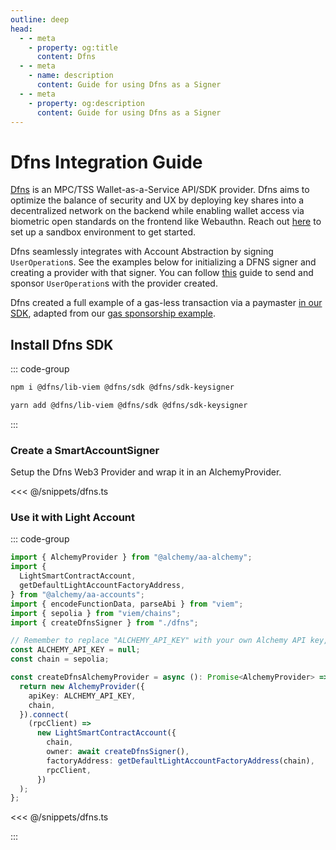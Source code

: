 ```yaml
---
outline: deep
head:
  - - meta
    - property: og:title
      content: Dfns
  - - meta
    - name: description
      content: Guide for using Dfns as a Signer
  - - meta
    - property: og:description
      content: Guide for using Dfns as a Signer
---
```


# Dfns Integration Guide

[Dfns](https://www.dfns.co) is an MPC/TSS Wallet-as-a-Service API/SDK provider. Dfns aims to optimize the balance of security and UX by deploying key shares into a decentralized network on the backend while enabling wallet access via biometric open standards on the frontend like Webauthn. Reach out [here](https://www.dfns.co/learn-more) to set up a sandbox environment to get started.

Dfns seamlessly integrates with Account Abstraction by signing `UserOperation`s. See the examples below for initializing a DFNS signer and creating a provider with that signer. You can follow [this](https://accountkit.alchemy.com/tutorials/sponsoring-gas/sponsoring-gas.html) guide to send and sponsor `UserOperation`s with the provider created.

Dfns created a full example of a gas-less transaction via a paymaster [in our SDK](https://github.com/dfnsext/typescript-sdk/blob/m/examples/viem/alchemy-aa-gasless/README.md), adapted from our [gas sponsorship example](https://accountkit.alchemy.com/guides/sponsoring-gas.html).

## Install Dfns SDK

::: code-group

```bash [npm]
npm i @dfns/lib-viem @dfns/sdk @dfns/sdk-keysigner
```

```bash [yarn]
yarn add @dfns/lib-viem @dfns/sdk @dfns/sdk-keysigner
```

:::

### Create a SmartAccountSigner

Setup the Dfns Web3 Provider and wrap it in an AlchemyProvider.

<<< @/snippets/dfns.ts

### Use it with Light Account

::: code-group

```ts [example.ts]
import { AlchemyProvider } from "@alchemy/aa-alchemy";
import {
  LightSmartContractAccount,
  getDefaultLightAccountFactoryAddress,
} from "@alchemy/aa-accounts";
import { encodeFunctionData, parseAbi } from "viem";
import { sepolia } from "viem/chains";
import { createDfnsSigner } from "./dfns";

// Remember to replace "ALCHEMY_API_KEY" with your own Alchemy API key, get one here: https://dashboard.alchemy.com/
const ALCHEMY_API_KEY = null;
const chain = sepolia;

const createDfnsAlchemyProvider = async (): Promise<AlchemyProvider> => {
  return new AlchemyProvider({
    apiKey: ALCHEMY_API_KEY,
    chain,
  }).connect(
    (rpcClient) =>
      new LightSmartContractAccount({
        chain,
        owner: await createDfnsSigner(),
        factoryAddress: getDefaultLightAccountFactoryAddress(chain),
        rpcClient,
      })
  );
};
```

<<< @/snippets/dfns.ts

:::
